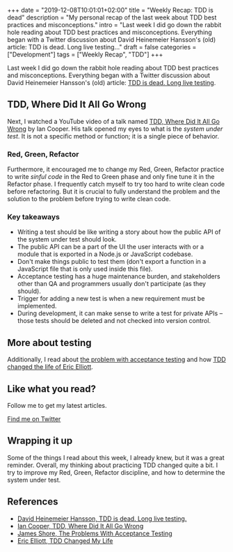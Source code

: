 +++
date = "2019-12-08T10:01:01+02:00"
title = "Weekly Recap: TDD is dead"
description = "My personal recap of the last week about TDD best practices and misconceptions."
intro = "Last week I did go down the rabbit hole reading about TDD best practices and misconceptions. Everything began with a Twitter discussion about David Heinemeier Hansson's (old) article: TDD is dead. Long live testing..."
draft = false
categories = ["Development"]
tags = ["Weekly Recap", "TDD"]
+++

Last week I did go down the rabbit hole reading about TDD best practices and misconceptions. Everything began with a Twitter discussion about David Heinemeier Hansson's (old) article: [TDD is dead. Long live testing](https://dhh.dk/2014/tdd-is-dead-long-live-testing.html).

## TDD, Where Did It All Go Wrong

Next, I watched a YouTube video of a talk named [TDD, Where Did It All Go Wrong](https://www.youtube.com/watch?v=EZ05e7EMOLM) by Ian Cooper. His talk opened my eyes to what is the *system under test*. It is not a specific method or function; it is a single piece of behavior.

### Red, Green, Refactor

Furthermore, it encouraged me to change my Red, Green, Refactor practice to write *sinful code* in the Red to Green phase and only fine tune it in the Refactor phase. I frequently catch myself to try too hard to write clean code before refactoring. But it is crucial to fully understand the problem and the solution to the problem before trying to write clean code.

### Key takeaways

- Writing a test should be like writing a story about how the public API of the system under test should look.
- The public API can be a part of the UI the user interacts with or a module that is exported in a Node.js or JavaScript codebase.
- Don't make things public to test them (don't export a function in a JavaScript file that is only used inside this file).
- Acceptance testing has a huge maintenance burden, and stakeholders other than QA and programmers usually don't participate (as they should).
- Trigger for adding a new test is when a new requirement must be implemented.
- During development, it can make sense to write a test for private APIs – those tests should be deleted and not checked into version control.

## More about testing

Additionally, I read about [the problem with acceptance testing](https://www.jamesshore.com/Blog/The-Problems-With-Acceptance-Testing.html) and how [TDD changed the life of Eric Elliott](https://medium.com/javascript-scene/tdd-changed-my-life-5af0ce099f80).

<div class="c-content__broad">
  <div class="c-twitter-teaser">
    <div class="c-twitter-teaser__content">
      <h2 class="c-twitter-teaser__headline">Like what you read?</h2>
      <p class="c-twitter-teaser__body">
        Follow me to get my latest articles.
      </p>
      <a class="c-button c-button--outline c-twitter-teaser__button" rel="nofollow" href="https://twitter.com/maoberlehner" data-event-category="link" data-event-action="click: contact" data-event-label="Twitter (article content)">
        Find me on Twitter
      </a>
    </div>
  </div>
</div>

## Wrapping it up

Some of the things I read about this week, I already knew, but it was a great reminder. Overall, my thinking about practicing TDD changed quite a bit. I try to improve my Red, Green, Refactor discipline, and how to determine the system under test.

## References

- [David Heinemeier Hansson, TDD is dead. Long live testing.](https://dhh.dk/2014/tdd-is-dead-long-live-testing.html)
- [Ian Cooper, TDD, Where Did It All Go Wrong](https://www.youtube.com/watch?v=EZ05e7EMOLM)
- [James Shore, The Problems With Acceptance Testing](https://www.jamesshore.com/Blog/The-Problems-With-Acceptance-Testing.html)
- [Eric Elliott, TDD Changed My Life](https://medium.com/javascript-scene/tdd-changed-my-life-5af0ce099f80)
